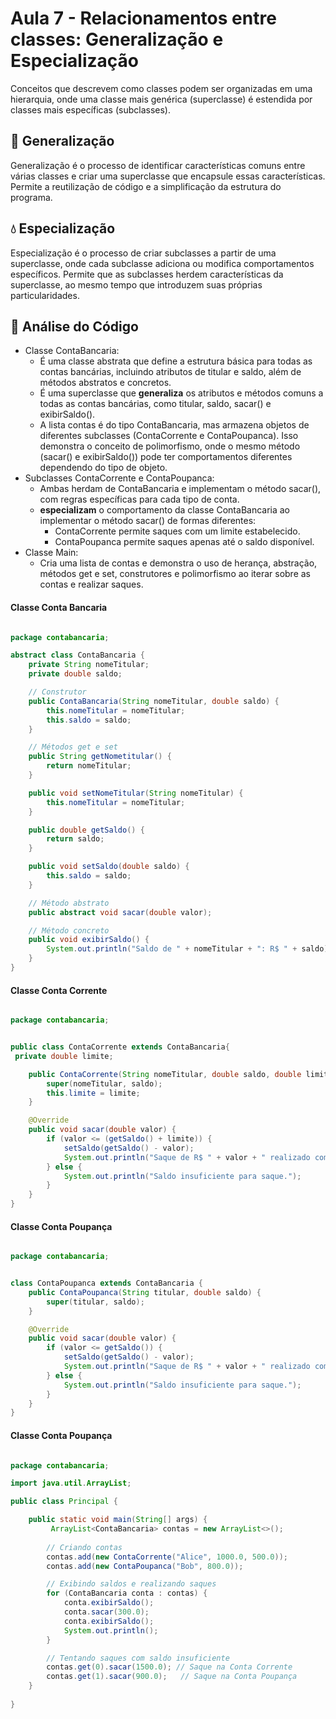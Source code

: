 # Aula 7 - Relacionamentos entre classes: Generalização e Especialização

Conceitos que descrevem como classes podem ser organizadas em uma hierarquia, onde uma classe mais genérica (superclasse) é estendida por classes mais específicas (subclasses).

## :ocean: Generalização
Generalização é o processo de identificar características comuns entre várias classes e criar uma superclasse que encapsule essas características.
Permite a reutilização de código e a simplificação da estrutura do programa.

## :droplet: Especialização

Especialização é o processo de criar subclasses a partir de uma superclasse, onde cada subclasse adiciona ou modifica comportamentos específicos.
Permite que as subclasses herdem características da superclasse, ao mesmo tempo que introduzem suas próprias particularidades.

## 🧐 Análise do Código
- Classe ContaBancaria:
  - É uma classe abstrata que define a estrutura básica para todas as contas bancárias, incluindo atributos de titular e saldo, além de métodos abstratos e concretos.
  - É uma superclasse que **generaliza** os atributos e métodos comuns a todas as contas bancárias, como titular, saldo, sacar() e exibirSaldo().
  - A lista contas é do tipo ContaBancaria, mas armazena objetos de diferentes subclasses (ContaCorrente e ContaPoupanca). Isso demonstra o conceito de polimorfismo, onde o mesmo método (sacar() e exibirSaldo()) pode ter comportamentos diferentes dependendo do tipo de objeto.
- Subclasses ContaCorrente e ContaPoupanca:
  - Ambas herdam de ContaBancaria e implementam o método sacar(), com regras específicas para cada tipo de conta.
  - **especializam** o comportamento da classe ContaBancaria ao implementar o método sacar() de formas diferentes:
    - ContaCorrente permite saques com um limite estabelecido.
    - ContaPoupanca permite saques apenas até o saldo disponível.
- Classe Main:
  - Cria uma lista de contas e demonstra o uso de herança, abstração, métodos get e set, construtores e polimorfismo ao iterar sobre as contas e realizar saques.
 
#### Classe Conta Bancaria

```Java

package contabancaria;

abstract class ContaBancaria {
    private String nomeTitular;
    private double saldo;

    // Construtor
    public ContaBancaria(String nomeTitular, double saldo) {
        this.nomeTitular = nomeTitular;
        this.saldo = saldo;
    }

    // Métodos get e set
    public String getNometitular() {
        return nomeTitular;
    }

    public void setNomeTitular(String nomeTitular) {
        this.nomeTitular = nomeTitular;
    }

    public double getSaldo() {
        return saldo;
    }

    public void setSaldo(double saldo) {
        this.saldo = saldo;
    }

    // Método abstrato
    public abstract void sacar(double valor);

    // Método concreto
    public void exibirSaldo() {
        System.out.println("Saldo de " + nomeTitular + ": R$ " + saldo);
    }
}

```

#### Classe Conta Corrente

```Java

package contabancaria;


public class ContaCorrente extends ContaBancaria{
 private double limite;

    public ContaCorrente(String nomeTitular, double saldo, double limite) {
        super(nomeTitular, saldo);
        this.limite = limite;
    }

    @Override
    public void sacar(double valor) {
        if (valor <= (getSaldo() + limite)) {
            setSaldo(getSaldo() - valor);
            System.out.println("Saque de R$ " + valor + " realizado com sucesso da Conta Corrente.");
        } else {
            System.out.println("Saldo insuficiente para saque.");
        }
    }
}

```

#### Classe Conta Poupança

```Java

package contabancaria;


class ContaPoupanca extends ContaBancaria {
    public ContaPoupanca(String titular, double saldo) {
        super(titular, saldo);
    }

    @Override
    public void sacar(double valor) {
        if (valor <= getSaldo()) {
            setSaldo(getSaldo() - valor);
            System.out.println("Saque de R$ " + valor + " realizado com sucesso da Conta Poupança.");
        } else {
            System.out.println("Saldo insuficiente para saque.");
        }
    }
}
```

#### Classe Conta Poupança

```Java

package contabancaria;

import java.util.ArrayList;

public class Principal {

    public static void main(String[] args) {
         ArrayList<ContaBancaria> contas = new ArrayList<>();
        
        // Criando contas
        contas.add(new ContaCorrente("Alice", 1000.0, 500.0));
        contas.add(new ContaPoupanca("Bob", 800.0));

        // Exibindo saldos e realizando saques
        for (ContaBancaria conta : contas) {
            conta.exibirSaldo();
            conta.sacar(300.0);
            conta.exibirSaldo();
            System.out.println();
        }

        // Tentando saques com saldo insuficiente
        contas.get(0).sacar(1500.0); // Saque na Conta Corrente
        contas.get(1).sacar(900.0);   // Saque na Conta Poupança
    }
    
}

```
